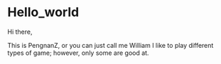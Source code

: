 # Hello_world

Hi there,

This is PengnanZ, or you can just call me William
I like to play different types of game; however, only some are good at. 
